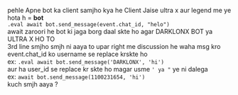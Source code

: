 pehle Apne bot ka client samjho kya he 
Client Jaise ultra x aur legend me
ye hota h = **bot**<br>
`.eval await bot.send_message(event.chat_id, "helo")`<br>
await zaroori he bot ki jaga borg daal skte ho agar DARKLONX BOT ya ULTRA X HO TO<br>
3rd line smjho smjh ni aaya to upar right me discussion he waha msg kro
event.chat_id ko username se replace krskte ho <br>
ex: `.eval await bot.send_message('DARKLONX', 'hi')`<br>
aur ha user_id se replace kr skte ho magar usme `' ya "` ye ni dalega<br>
ex: `await bot.send_message(1100231654, 'hi')`<br>
kuch smjh aaya ?<br>
